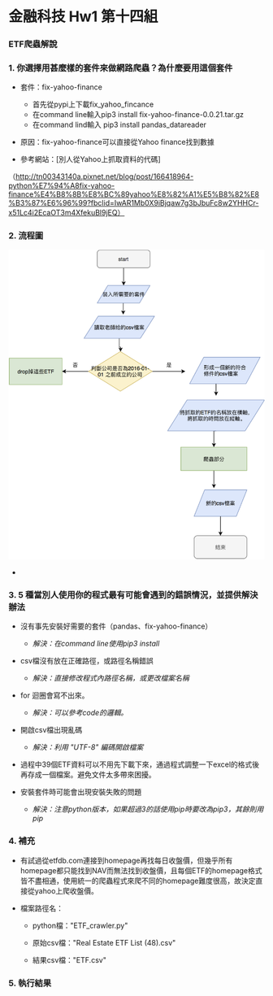 # 金融科技  Hw1 第十四組

### ETF爬蟲解說  
### 1. 你選擇用甚麼樣的套件來做網路爬蟲？為什麼要用這個套件

- 套件：fix-yahoo-finance
  * 首先從pypi上下載fix_yahoo_fincance
  * 在command line輸入pip3 install fix-yahoo-finance-0.0.21.tar.gz
  * 在command lind輸入 pip3 install pandas_datareader

- 原因：fix-yahoo-finance可以直接從Yahoo finance找到數據
- 參考網站：[別人從Yahoo上抓取資料的代碼]

（http://tn00343140a.pixnet.net/blog/post/166418964-python%E7%94%A8fix-yahoo-finance%E4%B8%8B%E8%BC%89yahoo%E8%82%A1%E5%B8%82%E8%B3%87%E6%96%99?fbclid=IwAR1Mb0X9iBjqaw7g3bJbuFc8w2YHHCr-x51Lc4i2EcaOT3m4XfekuBl9jEQ）
  
    
    
### 2. 流程圖

![流程圖](https://github.com/b05902115/Fintech_Spring_2019/blob/master/hw1/%20%E6%B5%81%E7%A8%8B%E5%9C%96.png)

-  

    
    
### 3. 5 種當別人使用你的程式最有可能會遇到的錯誤情況，並提供解決辦法

- 沒有事先安裝好需要的套件（pandas、fix-yahoo-finance）
  * *解決：在command line使用pip3 install*
  
- csv檔沒有放在正確路徑，或路徑名稱錯誤
  * *解決：直接修改程式內路徑名稱，或更改檔案名稱*
 
- for 迴圈會寫不出來。
  * *解決：可以參考code的邏輯。*
 
- 開啟csv檔出現亂碼
  * *解決：利用 "UTF-8" 編碼開啟檔案*
  
- 過程中39個ETF資料可以不用先下載下來，通過程式調整一下excel的格式後再存成一個檔案。避免文件太多帶來困擾。

- 安裝套件時可能會出現安裝失敗的問題
  * *解決：注意python版本，如果超過3的話使用pip時要改為pip3，其餘則用pip*

  
    
    

### 4. 補充

- 有試過從etfdb.com連接到homepage再找每日收盤價，但幾乎所有homepage都只能找到NAV而無法找到收盤價，且每個ETF的homepage格式皆不盡相通，使用統一的爬蟲程式來爬不同的homepage難度很高，故決定直接從yahoo上爬收盤價。

- 檔案路徑名：

  * python檔："ETF_crawler.py"

  * 原始csv檔："Real Estate ETF List (48).csv"

  * 結果csv檔："ETF.csv"

      
        
        

### 5. 執行結果




